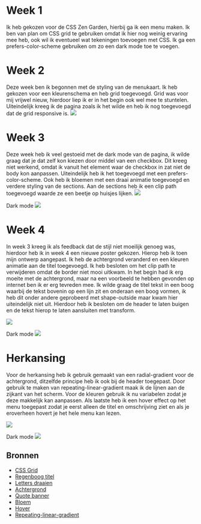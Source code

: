 # Week 1

Ik heb gekozen voor de CSS Zen Garden, hierbij ga ik een menu maken. Ik ben van plan om CSS grid te gebruiken omdat ik hier nog weinig ervaring mee heb, ook wil ik eventueel wat tekeningen toevoegen met CSS. Ik ga een prefers-color-scheme gebruiken om zo een dark mode toe te voegen.

# Week 2
Deze week ben ik begonnen met de styling van de menukaart. Ik heb gekozen voor een kleurenschema en heb grid toegevoegd. Grid was voor mij vrijwel nieuw, hierdoor liep ik er in het begin ook wel mee te stuntelen. Uiteindelijk kreeg ik de pagina zoals ik het wilde en heb ik nog toegevoegd dat de grid responsive is. 
<img src="https://github.com/marloestacx/menu/blob/main/images/week2.png">

# Week 3
Deze week heb ik veel gestoeid met de dark mode van de pagina, ik wilde graag dat je dat zelf kon kiezen door middel van een checkbox. Dit kreeg niet werkend, omdat ik vanuit het element waar de checkbox in zat niet de body kon aanpassen. Uiteindelijk heb ik het toegevoegd met een prefers-color-scheme. Ook heb ik bloemen met een draai animatie toegevoegd en verdere styling van de sections. Aan de sections heb ik een clip path toegevoegd waarde ze een beetje op huisjes lijken. 
<img src="https://github.com/marloestacx/menu/blob/main/images/week3.1.png">

Dark mode
<img src="https://github.com/marloestacx/menu/blob/main/images/week3.png">

# Week 4
In week 3 kreeg ik als feedback dat de stijl niet moeilijk genoeg was, hierdoor heb ik in week 4 een nieuwe poster gekozen. Hierop heb ik toen mijn ontwerp aangepast. Ik heb de achtergrond veranderd en een kleuren animatie aan de titel toegevoegd. Ik heb besloten om het clip path te verwijderen omdat de border niet mooi uitkwam. In het begin had ik erg moeite met de achtergrond, maar na een voorbeeld te hebben gevonden op internet ben ik er erg tevreden mee. Ik wilde graag de titel tekst in een boog waarbij de tekst bovenin op een lijn zit en onderaan een boog vormen, ik heb dit onder andere geprobeerd met shape-outside maar kwam hier uiteindelijk niet uit. Hierdoor heb ik besloten om de header te laten buigen en de tekst hierop te laten aansluiten met transform.

<img src="https://github.com/marloestacx/menu/blob/main/images/week4.png">

Dark mode
<img src="https://github.com/marloestacx/menu/blob/main/images/week4.1.png">

# Herkansing
Voor de herkansing heb ik gebruik gemaakt van een radial-gradient voor de achtergrond, ditzelfde principe heb ik ook bij de header toegepast. Door gebruik te maken van repeating-linear-gradient maak ik de lijnen aan de zijkant van het scherm. Voor de kleuren gebruik ik nu variabelen zodat je deze makkelijk kan aanpassen. Als laatste heb ik een hover effect op het menu toegepast zodat je eerst alleen de titel en omschrijving ziet en als je eroverheen hovert je het hele menu kan lezen. 

<img src="https://github.com/marloestacx/menu/blob/main/images/her.png">

Dark mode
<img src="https://github.com/marloestacx/menu/blob/main/images/her2.png">



## Bronnen
* [CSS Grid](https://css-tricks.com/snippets/css/complete-guide-grid/)
* [Regenboog titel](https://codepen.io/shooft/pen/eYBdvey)
* [Letters draaien](https://www.w3schools.com/css/css3_2dtransforms.asp)
* [Achtergrond](https://bootcamp.uxdesign.cc/use-css-gradients-for-background-gradient-images-dc98c2b7848a)
* [Quote banner](https://codepen.io/shooft/pen/xxROeKW)
* [Bloem](https://codepen.io/maximakymenko/pen/povexGY)
* [Hover](https://codepen.io/littlesnippets/pen/NGdoKP)
* [Repeating-linear-gradient](https://developer.mozilla.org/en-US/docs/Web/CSS/gradient/repeating-linear-gradient)
